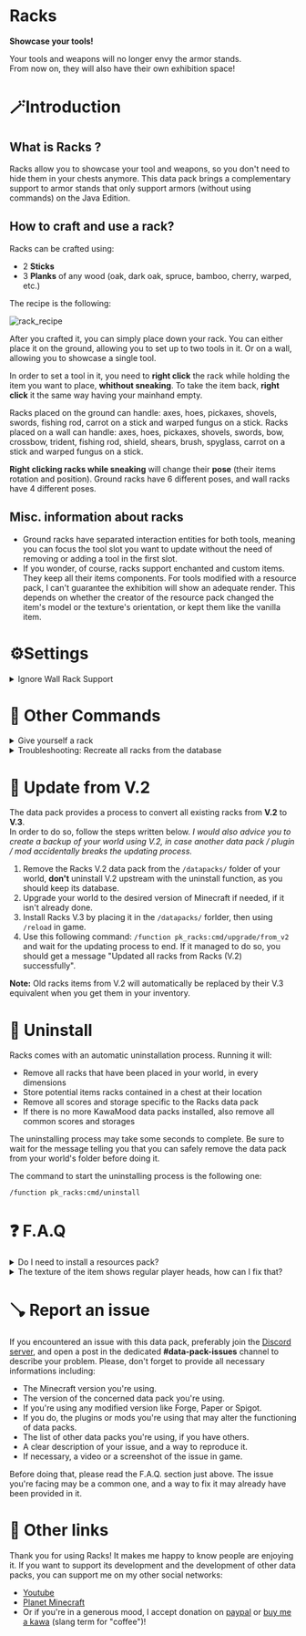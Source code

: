 # **Racks**

**Showcase your tools!**

Your tools and weapons will no longer envy the armor stands.  
From now on, they will also have their own exhibition space!

# 🪄Introduction

## What is Racks ?

Racks allow you to showcase your tool and weapons, so you don't need to hide them in your chests anymore. This data pack brings a complementary support to armor stands that only support armors (without using commands) on the Java Edition.

## How to craft and use a rack?

Racks can be crafted using:

-   2 **Sticks**
-   3 **Planks** of any wood (oak, dark oak, spruce, bamboo, cherry, warped, etc.)

The recipe is the following:

![rack_recipe](https://cdn.modrinth.com/data/cached_images/b964048fe87d44452f6c5d2ed543b644dd66c7cf.gif)

After you crafted it, you can simply place down your rack. You can either place it on the ground, allowing you to set up to two tools in it. Or on a wall, allowing you to showcase a single tool.

In order to set a tool in it, you need to **right click** the rack while holding the item you want to place, **whithout sneaking**. To take the item back, **right click** it the same way having your mainhand empty.

Racks placed on the ground can handle: axes, hoes, pickaxes, shovels, swords, fishing rod, carrot on a stick and warped fungus on a stick.
Racks placed on a wall can handle: axes, hoes, pickaxes, shovels, swords, bow, crossbow, trident, fishing rod, shield, shears, brush, spyglass, carrot on a stick and warped fungus on a stick.

**Right clicking racks while sneaking** will change their **pose** (their items rotation and position). Ground racks have 6 different poses, and wall racks have 4 different poses.

## Misc. information about racks

-   Ground racks have separated interaction entities for both tools, meaning you can focus the tool slot you want to update without the need of removing or adding a tool in the first slot.
-   If you wonder, of course, racks support enchanted and custom items. They keep all their items components. For tools modified with a resource pack, I can't guarantee the exhibition will show an adequate render. This depends on whether the creator of the resource pack changed the item's model or the texture's orientation, or kept them like the vanilla item.

# ⚙️Settings

<details>
<summary>Ignore Wall Rack Support</summary>

If enabled, racks placed on wall **ignore** the fact their block support get broken or not, and won't break if it is the case. By default, wall racks break check if their support block is removed every 10 ticks and break if it is the case. This is almost the same behavior as for paintings for example.

You can **enable**, **disable** or **get** the current state of the setting using these following commands respectively:

```
/function pk_racks:settings/ignore_wall_rack_support/true
/function pk_racks:settings/ignore_wall_rack_support/false
/function pk_racks:settings/ignore_wall_rack_support/get
```

</details>

# 🧰 Other Commands

<details>
<summary>Give yourself a rack</summary>
  
If you are an operator of your server or if cheats are enabled in your single-player world, you can give yourself a rack of any variant using these following commands:
```
/function pk_racks:cmd/give/rack/<variant>
```
Where `<variant>` is any type of wood, among: acacia, bamboo, birch, cherry, crimson, dark_oak, jungle, mangrove, oak, spruce and warped.
For example, the command to give yourself an oak rack:
```
/function pk_racks:cmd/give/rack/oak
```
</details>
<details>
<summary>Troubleshooting: Recreate all racks from the database</summary>

If ever racks have been broken accidentally (using a `kill @e` command for example) you can run the following command to recreate all racks from the database:

```
/function pk_racks:cmd/debug/recreate_all_racks
```

The process will automatically remove all remaining entities and blocks of broken racks before placing fresh ones. All data (id, owner, type, items, variant...) will be preserved.
It may take some time for it to complete, so be sure to get the message telling the process ended successfully before interacting with or placing a rack.

</details>

# 🔧 Update from V.2

The data pack provides a process to convert all existing racks from **V.2** to **V.3**.  
In order to do so, follow the steps written below. _I would also advice you to create a backup of your world using V.2, in case another data pack / plugin / mod accidentally breaks the updating process._

1. Remove the Racks V.2 data pack from the `/datapacks/` folder of your world, **don't** uninstall V.2 upstream with the uninstall function, as you should keep its database.
2. Upgrade your world to the desired version of Minecraft if needed, if it isn't already done.
3. Install Racks V.3 by placing it in the `/datapacks/` forlder, then using `/reload` in game.
4. Use this following command: `/function pk_racks:cmd/upgrade/from_v2` and wait for the updating process to end. If it managed to do so, you should get a message "Updated all racks from Racks (V.2) successfully".

**Note:** Old racks items from V.2 will automatically be replaced by their V.3 equivalent when you get them in your inventory.

# 🧹 Uninstall

Racks comes with an automatic uninstallation process. Running it will:

-   Remove all racks that have been placed in your world, in every dimensions
-   Store potential items racks contained in a chest at their location
-   Remove all scores and storage specific to the Racks data pack
-   If there is no more KawaMood data packs installed, also remove all common scores and storages

The uninstalling process may take some seconds to complete. Be sure to wait for the message telling you that you can safely remove the data pack from your world's folder before doing it.

The command to start the uninstalling process is the following one:

```
/function pk_racks:cmd/uninstall
```

# ❓ F.A.Q

<details>
<summary>Do I need to install a resources pack?</summary>

No, this data pack doesn't involve any resources pack.

</details>
<details>
<summary>The texture of the item shows regular player heads, how can I fix that?</summary>

You need to be connected to the internet the first time you craft a new type of rack. The textures of the player heads that are used to create their looks are indeed loaded and cached on the client-side, from (old or current) players skins that are stored on a Mojang server.

If you accidentally used a content that required to be online the first time you use it, and now see regular players heads instead of the expected texture, you can still go in the ".minecraft/assets/skins/" folder, then sort the sub-folders by date, and delete some recent folders. Once that is done, if your game was already started, you will need to restart it to update the cached content.

</details>

# 🪠 Report an issue

If you encountered an issue with this data pack, preferably join the [Discord server](https://discord.com/invite/w8s9XWgN6v), and open a post in the dedicated **#data-pack-issues** channel to describe your problem. Please, don't forget to provide all necessary informations including:

-   The Minecraft version you're using.
-   The version of the concerned data pack you're using.
-   If you're using any modified version like Forge, Paper or Spigot.
-   If you do, the plugins or mods you're using that may alter the functioning of data packs.
-   The list of other data packs you're using, if you have others.
-   A clear description of your issue, and a way to reproduce it.
-   If necessary, a video or a screenshot of the issue in game.

Before doing that, please read the F.A.Q. section just above. The issue you're facing may be a common one, and a way to fix it may already have been provided in it.

# 📌 Other links

Thank you for using Racks! It makes me happy to know people are enjoying it.
If you want to support its development and the development of other data packs, you can support me on my other social networks:

-   [Youtube](https://www.youtube.com/@KawaMood/)
-   [Planet Minecraft](https://www.planetminecraft.com/member/kawamood/)
-   Or if you're in a generous mood, I accept donation on [paypal](https://paypal.me/KawaMood) or [buy me a kawa](https://www.buymeacoffee.com/kawamood) (slang term for "coffee")!
